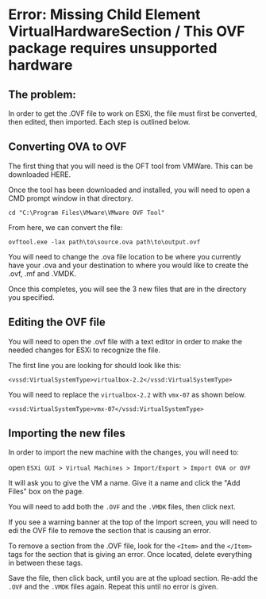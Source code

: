 # Error: Missing Child Element VirtualHardwareSection / This OVF package requires unsupported hardware

## The problem:

In order to get the .OVF file to work on ESXi, the file must first be converted, then edited, then imported. Each step is outlined below.

## Converting OVA to OVF

The first thing that you will need is the OFT tool from VMWare. This can be downloaded HERE.

Once the tool has been downloaded and installed, you will need to open a CMD prompt window in that directory. 

``cd "C:\Program Files\VMware\VMware OVF Tool" ``

From here, we can convert the file:

`` ovftool.exe -lax path\to\source.ova path\to\output.ovf ``

You will need to change the .ova file location to be where you currently have your .ova and your destination to where you would like to create the .ovf, .mf and .VMDK.

Once this completes, you will see the 3 new files that are in the directory you specified. 

## Editing the OVF file

You will need to open the .ovf file with a text editor in order to make the needed changes for ESXi to recognize the file. 

The first line you are looking for should look like this:

``<vssd:VirtualSystemType>virtualbox-2.2</vssd:VirtualSystemType>``

You will need to replace the ``virtualbox-2.2`` with ``vmx-07`` as shown below.

``<vssd:VirtualSystemType>vmx-07</vssd:VirtualSystemType>``

## Importing the new files

In order to import the new machine with the changes, you will need to:

open ``ESXi GUI > Virtual Machines > Import/Export > Import OVA or OVF``

It will ask you to give the VM a name. Give it a name and click the "Add Files" box on the page. 

You will need to add both the ``.OVF`` and the ``.VMDK`` files, then click next.

If you see a warning banner at the top of the Import screen, you will need to edi the OVF file to remove the section that is causing an error.

To remove a section from the .OVF file, look for the ``<Item>`` and the ``</Item>`` tags for the section that is giving an error. Once located, delete everything in between these tags.

Save the file, then click back, until you are at the upload section. Re-add the ``.OVF`` and the ``.VMDK`` files again. Repeat this until no error is given. 
